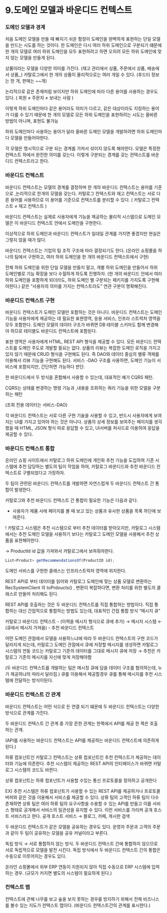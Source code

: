 # 9.도메인 모델과 바운디드 컨텍스트

### 도메인 모델과 경계

처음 도메인 모델을 만들 때 빠지기 쉬운 함정이 도메인을 완벽하게 표현하는 단일 모델을 만드는 시도를 하는 것이다. 한 도메인은 다시 여러 하위 도메인으로 구분되기 떄문에 한 개의 모델로 여러 하위 도메인을 모두 표현하려고 하면 오히려 모든 하위 도메인에 맞지 않는 모델을 만들게 된다.

상품이라는 모델을 다양한 의미를 가진다. (재고 관리에서 상품, 주문에서 상품, 배송에서 상품,,)
카탈로그에서 한 개의 상품이 물리적으로는 여러 개일 수 있다. (후드티 정보는 한 개, 판매는 ~~개)

논리적으로 같은 존재처럼 보이지만 하위 도메인에 따라 다른 용어를 사용하는 경우도 있다. 
( 회원 ≠ 주문자 ≠ 보내는 사람 )

이렇게 하위 도메인마다 같은 용어라도 의미가 다르고, 같은 대상이라도 지칭하는 용어가 다를 수 있기 때문에 한 개의 모델로 모든 하위 도메인을 표현하려는 시도는 올바른 방법이 아니며, 표현도 불가능

하위 도메인마다 사용하는 용어가 달라 올바른 도메인 모델을 개발하려면 하위 도메인마다 모델을 만들어야한다.

각 모델은 명시적으로 구분 되는 경계를 가져서 섞이지 않도록 해야한다. 
모델은 특정한 컨텍스트 하에서 완전한 의미를 갖는다. 이렇게 구분되는 경계를 갖는 컨텍스트를 바운디드 컨텍스트라고 한다. 

### 바운디드 컨텍스트

바운디드 컨텍스트는 모델의 경계를 결정하며 한 개의 바운디드 컨텍스트는 용어를 기준으로 ,논리적으로 한개의 모델을 갖는다. 카탈로그 컨텍스트와 재고 컨텍스트는 서로 다른 용어를 사용하므로 이 용어를 기준으로 컨텍스트를 분리할 수 있다. ( 카탈로그 컨텍스트 ≠ 재고 컨텍스트 )

바운디드 컨텍스트는 실제로 사용자에게 기능을 제공하는 물리적 시스템으로 도메인 모델은 이 바운디드 컨텍스트 안에서 도메인을 구현한다.

이상적으로 하위 도메인과 바운디드 컨텍스트가 일대일 관계를 가지면 좋겠지만 현실은 그렇지 않을 때가 많다.

바운디드 컨텍스트는 기업의 팀 조직 구조에 따라 결정되기도 한다. 
(온라인 쇼핑몰을 하나의 팀에서 구현하고, 여러 하위 도메인을 한 개의 바운디드 컨텍스트에서 구현)

전체 하위 도메인을 위한 단일 모델을 만들지 말고, 개별 하위 도메인을 만들어서 하위 도메인별로 기능 확장을 보다 수월하게 하도록 진행하자. (한 개의 바운디드 안에서 여러 하위 도메인을 포함하게 되더라도, 하위 도메인 별 구분되는 패키지를 가지도록 구현해야한다.) 같은 “사용자의 의미를 가지는 컨텍스트라도” 연관 구분이 명확해진다.

### 바운디드 컨텍스트 구현

바운디드 컨텍스트가 도메인 모델만 포함하는 것은 아니다. 바운디드 컨텍스트는 도메인 기능을 사용자에게 제공하는 데 필요한 표현영역, 응용 서비스, 인프라 스트럭처 영역을 모두 포함한다. 도메인 모델의 데이터 구조가 바뀌면 DB 테이블 스키마도 함께 변경해야 하므로 테이블도 바운디드 컨텍스트에 포함된다.

표현 영역은 사용자에게 HTML, REST API 형식을 제공할 수 있다. 모든 바운디드 컨텍스트를 도메인 주도로 개발할 필요는 없다. 상품의 리뷰는 복잡한 도메인 로직을 가지고 있지 않기 때문에 CRUD 형식을 구현해도 된다. 
즉 DAO와 데이터 중심의 밸류 객체를 이용해서 리뷰 기능을 구현해도 된다. 
서비스 -DAO 구조를 사용하면, 도메인 기능이 서비스에 포함되지만, 간단하면 가능하다 판단.

한 바운디드에서 두 방식을 혼합해서 사용할 수 있는데, 대표적인 예가 CQRS 패턴.

CQRS는 상태를 변경하는 명령 기능과 ,내용을 조회하는 쿼리 기능을 위한 모델을 구분하는 패턴

(조회 전용 데이터는 서비스-DAO)

각 바운디드 컨텍스트는 서로 다른 구현 기술을 사용할 수 있고, 반드시 사용자에게 보여지는 UI를 가지고 있어야 하는 것은 아니다. 상품의 상세 정보를 보여주는 페이지를 생각했을 때  HTML, JSON 형식 따로 응답할 수 있고, UI서버를 퍼사드로 이용하여 응답을 제공할 수 있다.

### 바운디드 컨텍스트 통합

온라인 쇼핑 사이트에서 카탈로그 하위 도메인에 개인화 추천 기능을 도입하여 기존 시스템에 추천 담당하는 별도의 팀이 작업을 하여, 카탈로그 바운디드와 추천 바운디드 컨텍스트로 구별되었다고 가정하자.

두 팀이 관련된 바운디드 컨텍스트를 개발하면 자연스럽게 두 바운디드 컨텍스트 간 통합이 발생한다.

카탈로그와 추천 바운디드 컨텍스트 간 통합이 필요한 기능은 다음과 같다.

- 사용자가 제품 사에 페이지를 볼 때 보고 있는 상품과 유사한 상품을 목록 하단에 보여준다.

! 카탈로그 시스템은 추천 시스템으로 부터 추천 데이터를 받아오지만, 카탈로그 시스템에서는 추천 도메인 모델을 사용하기 보다는 카탈로그 도메인 모델을 사용해서 추천 상품을 표현해야한다. 

→ ProductId id 값을 가져와서 카탈로그에서 보여줘야한다.

```jsx
List<Product> getRecommendationsOf(ProductID id);
```

도메인 서비스를 구현한 클래스는 인프라스트럭처 영역에 위치한다. 

REST API로 부터 데이터를 읽어와 카탈로그 도메인에 맞는 상품 모델로 변환하는 RecSystemClient 의 toPrdoucts() , 변환이 복잡하다면, 변환 처리를 위한 별도의 클래스르 만들어 처리해도 된다.

REST API를 호출하는 것은 두 바운디드 컨텍스트를 직접 통합하는 방법이다. 
직접 통합하는 대신 간접적으로 통합하는 방법도 있는데, 대표적인 간접 통합 방식 “메시지 큐” 

카탈로그 바운디드 컨텍스트 - (이력을 메시지 형식으로 큐에 추가) → 메시지 시스템  ← (큐에서 메시지 가져옴) - 추천 바운디드 컨텍스트 

어떤 도메인 관점에서 모델을 사용하느냐에 따라 두 바운디드 컨텍스트의 구현 코드가 달라지게 되는데, 카탈로그 도메인 관점에서 큐에 저장할 메시지를 생성하면 카탈로그 시스템의 연동 코드는 카탈로그 기준의 데이터를 그대로 메시지 큐에 저장 → 추천은 카탈로그 기준의 메시지를 자신에 맞게 저장해야함

(두 바운디드 컨텍스트를 개발하는 팀은 메시징 큐에 담을 데이터 구조를 협의하는데, 누가 제공하냐의 따라서 달라짐.) 큐를 이용해서 제공할경우 큐를 통해 메시지를 추천 시스템에 전달하는 방식이된다. 

### 바운디드 컨텍스트 간 관계

바운디드 컨텍스트는 어떤 식으로 든 연결 되기 떄문에 두 바운디드 컨텍스트는 다양한 방식으로 관계를 가진다. 

두 바운디드 컨텍스트 간 관계 중 가장 흔한 관계는 한쪽에서 API를 제공 한 쪽은 호출 하는 관계.

(API를 사용하는 바운디드 컨텍스트는 API를 제공하는 바운디드 컨텍스트에 의존하게 된다.)

하류 컴포넌트인 카탈로그 컨텍스트는 상류 컴포넌트인 추천 컨텍스트가 제공하는 데이터와 기능에 의존한다.
추천 시스템이 제공하는 REST API의 인터페이스가 바뀌면 카탈로그 시스템의 코드도 바뀐다.

상류 컴포넌트는 하류 컴포넌트가 사용할 수있는 통신 프로토콜을 정의하고 공개한다

EX) 추천 시스템은 하류 컴포넌트가 사용할 수 있는 REST API를 제공하거나 프로토콜 버퍼와 같은 것을 이용해서 서비스를 제공할 수 있다. 
상류 팀의 고객인 하류 팀이 다수 존재하면 상류 팀은 여러 하류 팀의 요구사항을 수용할 수 있는 API를 만들고 이를 서비스 형태로 공개해서 서비스의 일관성을 유지할 수 있다. 이런 서비스를 가리켜 공개 호스트 서비스라고 한다. 공개 호스트 서비스 → 블로그, 카페, 게시판 검색

두 바운디드 컨텍스트가 같은 모델을 공유하는 경우도 있다. 운영자 주문과 고객의 주문과 같이 두 팀이 공유하는 모델을 공유 커널이라고 부른다.

독립 방식 → 서로 통합하지 않는 방식. 두 바운디드 컨텍스트 간에 통합하지 않으므로 서로 독립적으로 모델을 발전 시킨다. 독립 방식에서 두 바운디드 컨텍스트 간의 통합은 수동으로 이루어지는 경우도 있다.

온라인 쇼핑몰에서 외부 ERP 연동이 지원되지 않아 직접 수동으로 ERP 시스템에 입력하는 경우.
(규모가 커지면 별도의 시스템이 필요하게 된다.)

### 컨텍스트 맵

컨텍스트에 관해 나무를 보고 숲을 보지 못하는 경우를 방지하기 위해서 전체 비즈니스를 볼수 있는 지도가 컨택스트 맵이다. (바운디드 컨텍스트간의 관계를 표시한다.)
